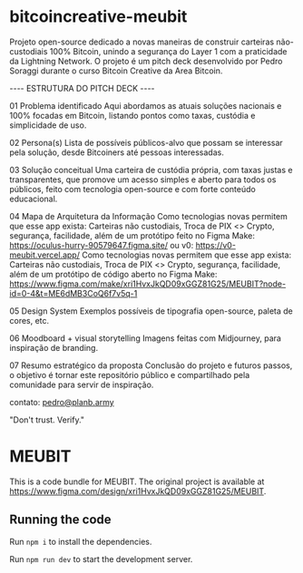 # bitcoincreative-meubit

Projeto open-source dedicado a novas maneiras de construir carteiras não-custodiais 100% Bitcoin, unindo a segurança do Layer 1 com a praticidade da Lightning Network.
O projeto é um pitch deck desenvolvido por Pedro Soraggi durante o curso Bitcoin Creative da Area Bitcoin.

---- ESTRUTURA DO PITCH DECK ----

01 Problema identificado
Aqui abordamos as atuais soluções nacionais e 100% focadas em Bitcoin, listando pontos como taxas, custódia e simplicidade de uso.

02 Persona(s)
Lista de possíveis públicos-alvo que possam se interessar pela solução, desde Bitcoiners até pessoas interessadas.

03 Solução conceitual
Uma carteira de custódia própria, com taxas justas e transparentes, que promove um acesso simples e aberto para todos os públicos, feito com tecnologia open-source e com forte conteúdo educacional.

04 Mapa de Arquitetura da Informação
Como tecnologias novas permitem que esse app exista: Carteiras não custodiais, Troca de PIX <> Crypto, segurança, facilidade, além de um protótipo feito no Figma Make: https://oculus-hurry-90579647.figma.site/ ou v0: https://v0-meubit.vercel.app/
Como tecnologias novas permitem que esse app exista: Carteiras não custodiais, Troca de PIX <> Crypto, segurança, facilidade, além de um protótipo de código aberto no Figma Make: https://www.figma.com/make/xri1HvxJkQD09xGGZ81G25/MEUBIT?node-id=0-4&t=ME6dMB3CoQ6f7v5q-1

05 Design System
Exemplos possíveis de tipografia open-source, paleta de cores, etc.

06 Moodboard + visual storytelling
Imagens feitas com Midjourney, para inspiração de branding.

07 Resumo estratégico da proposta
Conclusão do projeto e futuros passos, o objetivo é tornar este repositório público e compartilhado pela comunidade para servir de inspiração.

contato: pedro@planb.army

"Don't trust. Verify."


  # MEUBIT

  This is a code bundle for MEUBIT. The original project is available at https://www.figma.com/design/xri1HvxJkQD09xGGZ81G25/MEUBIT.

  ## Running the code

  Run `npm i` to install the dependencies.

  Run `npm run dev` to start the development server.
  
